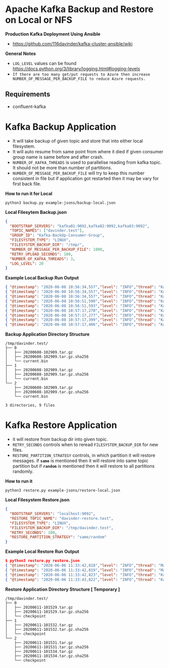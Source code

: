 # Apache Kafka Backup and Restore on Local or NFS

**Production Kafka Deployment Using Ansible**
* https://github.com/116davinder/kafka-cluster-ansible/wiki

**General Notes**
* `LOG_LEVEL` values can be found https://docs.python.org/3/library/logging.html#logging-levels
* `If there are too many get/put requests to Azure then increase NUMBER_OF_MESSAGE_PER_BACKUP_FILE to reduce Azure requests.`

## Requirements
* confluent-kafka

# Kafka Backup Application

* It will take backup of given topic and store that into either local filesystem.
* It will auto resume from same point from where it died if given consumer group name is same before and after crash.
* `NUMBER_OF_KAFKA_THREADS` is used to parallelise reading from kafka topic.
It should not be more than number of partitions.
* `NUMBER_OF_MESSAGE_PER_BACKUP_FILE` will try to keep this number consistent in file
but if application got restarted then it may be vary for first back file.

**How to run it for Local**
```
python3 backup.py example-jsons/backup-local.json
```

**Local Filesytem Backup.json**
```json
{
  "BOOTSTRAP_SERVERS": "kafka01:9092,kafka02:9092,kafka03:9092",
  "TOPIC_NAMES": ["davinder.test"],
  "GROUP_ID": "Kafka-BackUp-Consumer-Group",
  "FILESYSTEM_TYPE": "LINUX",
  "FILESYSTEM_BACKUP_DIR": "/tmp/",
  "NUMBER_OF_MESSAGE_PER_BACKUP_FILE": 1000,
  "RETRY_UPLOAD_SECONDS": 100,
  "NUMBER_OF_KAFKA_THREADS": 3,
  "LOG_LEVEL": 20
}
```

**Example Local Backup Run Output**
```json
{ "@timestamp": "2020-06-08 10:56:34,557","level": "INFO","thread": "Kafka Consumer 0","name": "root","message": "started polling on davinder.test" }
{ "@timestamp": "2020-06-08 10:56:34,557","level": "INFO","thread": "Kafka Consumer 1","name": "root","message": "started polling on davinder.test" }
{ "@timestamp": "2020-06-08 10:56:34,557","level": "INFO","thread": "Kafka Consumer 2","name": "root","message": "started polling on davinder.test" }
{ "@timestamp": "2020-06-08 10:56:51,590","level": "INFO","thread": "Kafka Consumer 1","name": "root","message": "Created Successful Backupfile /tmp/davinder.test/1/20200608-105651.tar.gz" }
{ "@timestamp": "2020-06-08 10:56:51,593","level": "INFO","thread": "Kafka Consumer 1","name": "root","message": "Created Successful Backup sha256 file of /tmp/davinder.test/1/20200608-105651.tar.gz.sha256" }
{ "@timestamp": "2020-06-08 10:57:17,270","level": "INFO","thread": "Kafka Consumer 0","name": "root","message": "Created Successful Backupfile /tmp/davinder.test/0/20200608-105717.tar.gz" }
{ "@timestamp": "2020-06-08 10:57:17,277","level": "INFO","thread": "Kafka Consumer 0","name": "root","message": "Created Successful Backup sha256 file of /tmp/davinder.test/0/20200608-105717.tar.gz.sha256" }
{ "@timestamp": "2020-06-08 10:57:17,399","level": "INFO","thread": "Kafka Consumer 2","name": "root","message": "Created Successful Backupfile /tmp/davinder.test/2/20200608-105717.tar.gz" }
{ "@timestamp": "2020-06-08 10:57:17,406","level": "INFO","thread": "Kafka Consumer 2","name": "root","message": "Created Successful Backup sha256 file of /tmp/davinder.test/2/20200608-105717.tar.gz.sha256" }
```

**Backup Application Directory Structure**
```
/tmp/davinder.test/
├── 0
│   ├── 20200608-102909.tar.gz
│   ├── 20200608-102909.tar.gz.sha256
│   └── current.bin
├── 1
│   ├── 20200608-102909.tar.gz
│   ├── 20200608-102909.tar.gz.sha256
│   └── current.bin
└── 2
    ├── 20200608-102909.tar.gz
    ├── 20200608-102909.tar.gz.sha256
    └── current.bin

3 directories, 9 files
```

# Kafka Restore Application

* it will restore from backup dir into given topic.
* `RETRY_SECONDS` controls when to reread `FILESYSTEM_BACKUP_DIR` for new files.
* `RESTORE_PARTITION_STRATEGY` controls, in which partition it will restore messages. if **`same`** is mentioned then it will restore into same topic partition but if **`random`** is mentioned then it will restore to all partitions randomly.

**How to run it**
```
python3 restore.py example-jsons/restore-local.json
```

**Local Filesystem Restore.json**
```json
{
  "BOOTSTRAP_SERVERS": "localhost:9092",
  "RESTORE_TOPIC_NAME": "davinder-restore.test",
  "FILESYSTEM_TYPE": "LINUX",
  "FILESYSTEM_BACKUP_DIR": "/tmp/davinder.test",
  "RETRY_SECONDS": 100,
  "RESTORE_PARTITION_STRATEGY": "same/random"
}
```

**Example Local Restore Run Output**
```json
$ python3 restore.py restore.json
{ "@timestamp": "2020-06-06 11:33:42,818","level": "INFO","thread": "MainThread","name": "root","message": "loading restore.json file" }
{ "@timestamp": "2020-06-06 11:33:42,819","level": "INFO","thread": "MainThread","name": "root","message": "successful loading of all variables" }
{ "@timestamp": "2020-06-06 11:33:42,823","level": "INFO","thread": "Kafka Producer","name": "root","message": "waiting for more files in /tmp/davinder.test" }
{ "@timestamp": "2020-06-06 11:33:43,822","level": "INFO","thread": "Kafka Producer","name": "root","message": "restore successful of file /tmp/davinder.test/20200606-121934.tar.gz" }}
```

**Restore Application Directory Structure [ Temporary ]**
```
/tmp/davinder.test/
├── 0
│   ├── 20200611-101529.tar.gz
│   ├── 20200611-101529.tar.gz.sha256
│   └── checkpoint
├── 1
│   ├── 20200611-101532.tar.gz
│   ├── 20200611-101532.tar.gz.sha256
│   └── checkpoint
└── 2
    ├── 20200611-101531.tar.gz
    ├── 20200611-101531.tar.gz.sha256
    ├── 20200611-101534.tar.gz
    ├── 20200611-101534.tar.gz.sha256
    └── checkpoint
```
